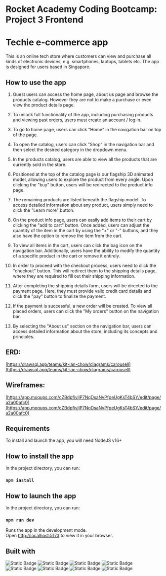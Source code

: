 # Rocket Academy Coding Bootcamp: Project 3 Frontend

# Techie e-commerce app

This is an online tech store where customers can view and purchase all kinds of electronic devices, e.g. smartphones, laptops, tablets etc.
The app is designed for users based in Singapore.

## How to use the app

1. Guest users can access the home page, about us page and browse the products catalog.
   However they are not to make a purchase or even view the product details page.

2. To unlock full functionality of the app, including purchasing products and viewing past orders, users must create an account / log in.

3. To go to home page, users can click "Home" in the navigation bar on top of the page.

4. To open the catalog, users can click "Shop" in the navigation bar and then select the desired category in the dropdown menu.

5. In the products catalog, users are able to view all the products that are currently sold in the store.

6. Positioned at the top of the catalog page is our flagship 3D animated model, allowing users to explore the product from every angle. Upon clicking the "buy" button, users will be redirected to the product info page.

7. The remaining products are listed beneath the flagship model. To access detailed information about any product, users simply need to click the "Learn more" button.

8. On the product info page, users can easily add items to their cart by clicking the "add to cart" button. Once added, users can adjust the quantity of the item in the cart by using the "+" or "-" buttons, and they also have the option to remove the item from the cart.

9. To view all items in the cart, users can click the bag icon on the navigation bar. Additionally, users have the ability to modify the quantity of a specific product in the cart or remove it entirely.

10. In order to proceed with the checkout process, users need to click the "checkout" button. This will redirect them to the shipping details page, where they are required to fill out their shipping information.

11. After completing the shipping details form, users will be directed to the payment page. Here, they must provide valid credit card details and click the "pay" button to finalize the payment.

12. If the payment is successful, a new order will be created. To view all placed orders, users can click the "My orders" button on the navigation bar.

13. By selecting the "About us" section on the navigation bar, users can access detailed information about the store, including its concepts and principles.

## ERD:

[https://drawsql.app/teams/kit-ian-chow/diagrams/carousell](https://drawsql.app/teams/kit-ian-chow/diagrams/carousell)

## Wireframes: 
[https://app.moqups.com/cZBdpfivjIP7NqDsaNvPfpeUgKsT4bSY/edit/page/a2a00afc0](https://app.moqups.com/cZBdpfivjIP7NqDsaNvPfpeUgKsT4bSY/edit/page/a2a00afc0)

## Requirements

To install and launch the app, you will need NodeJS v16+

## How to install the app

In the project directory, you can run:

### `npm install`

## How to launch the app

In the project directory, you can run:

### `npm run dev`

Runs the app in the development mode.\
Open [http://localhost:5173](http://localhost:5173) to view it in your browser.

## Built with

![Static Badge](https://img.shields.io/badge/React-61DBFB?style=for-the-badge&logo=React&labelColor=black) ![Static Badge](https://img.shields.io/badge/vite-%237c73e6?style=for-the-badge&logo=vite&labelColor=black) ![Static Badge](https://img.shields.io/badge/three.js-%23dbd8e3?style=for-the-badge&logo=three.js&labelColor=black) ![Static Badge](https://img.shields.io/badge/auth0-%20%23f95959?style=for-the-badge&logo=auth0&labelColor=black) ![Static Badge](https://img.shields.io/badge/stripe-%232772db?style=for-the-badge&logo=stripe&labelColor=black) ![Static Badge](https://img.shields.io/badge/MUI-2061D2?style=for-the-badge&logo=MUI&labelColor=black) ![Static Badge](https://img.shields.io/badge/Axios-FAFAF9?style=for-the-badge&logo=Axios&labelColor=black) ![Static Badge](https://img.shields.io/badge/.env-4AE97A?style=for-the-badge&logo=dotenv&logoColor=4AE97A&labelColor=black)














